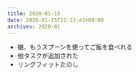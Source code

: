 ```yaml
---
title: 2020-01-15
date: 2020-01-15T22:13:43+09:00
archives: 2020-01
---
```


- 娘、もうスプーンを使ってご飯を食べれる
- 他タスクが追加された
- リングフィットたのし
